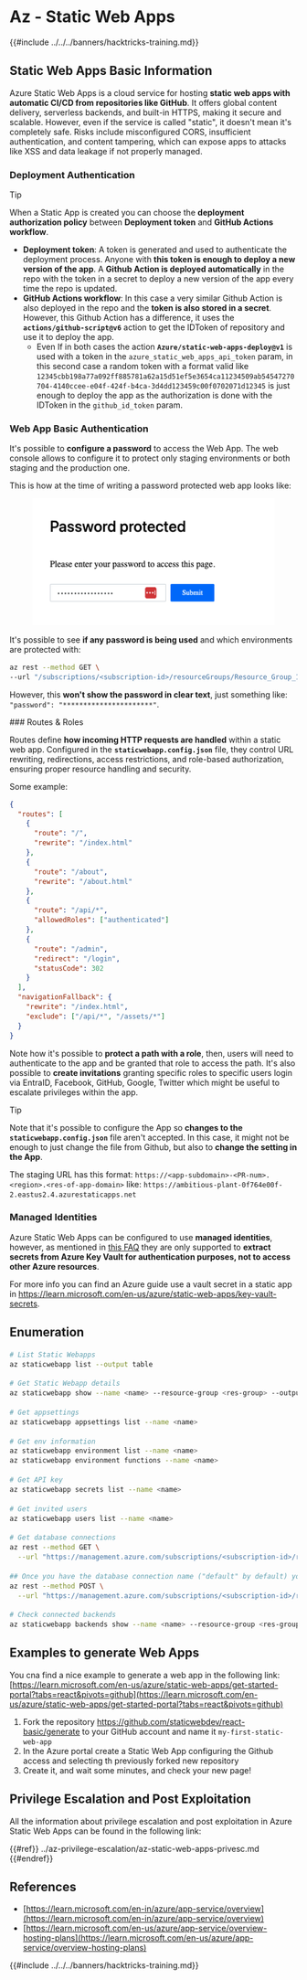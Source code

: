 
# Az - Static Web Apps

{{#include ../../../banners/hacktricks-training.md}}

## Static Web Apps Basic Information

Azure Static Web Apps is a cloud service for hosting **static web apps with automatic CI/CD from repositories like GitHub**. It offers global content delivery, serverless backends, and built-in HTTPS, making it secure and scalable. However, even if the service is called "static", it doesn't mean it's completely safe. Risks include misconfigured CORS, insufficient authentication, and content tampering, which can expose apps to attacks like XSS and data leakage if not properly managed.

### Deployment Authentication

> [!TIP]
> When a Static App is created you can choose the **deployment authorization policy** between **Deployment token** and **GitHub Actions workflow**.

- **Deployment token**: A token is generated and used to authenticate the deployment process. Anyone with **this token is enough to deploy a new version of the app**. A **Github Action is deployed automatically** in the repo with the token in a secret to deploy a new version of the app every time the repo is updated.
- **GitHub Actions workflow**: In this case a very similar Github Action is also deployed in the repo and the **token is also stored in a secret**. However, this Github Action has a difference, it uses the **`actions/github-script@v6`** action to get the IDToken of repository and use it to deploy the app.
  - Even If in both cases the action **`Azure/static-web-apps-deploy@v1`** is used with a token in the `azure_static_web_apps_api_token` param, in this second case a random token with a format valid like `12345cbb198a77a092ff885781a62a15d51ef5e3654ca11234509ab54547270704-4140ccee-e04f-424f-b4ca-3d4dd123459c00f0702071d12345` is just enough to deploy the app as the authorization is done with the IDToken in the `github_id_token` param.


### Web App Basic Authentication

It's possible to **configure a password** to access the Web App. The web console allows to configure it to protect only staging environments or both staging and  the production one. 

This is how at the time of writing a password protected web app looks like:

<figure><img src="../../../images/azure_static_password.png" alt=""><figcaption></figcaption></figure>


It's possible to see **if any password is being used** and which environments are protected with:

```bash
az rest --method GET \
--url "/subscriptions/<subscription-id>/resourceGroups/Resource_Group_1/providers/Microsoft.Web/staticSites/<app-name>/config/basicAuth?api-version=2024-04-01"
```

However, this **won't show the password in clear text**, just something like: `"password": "**********************"`.

### Routes & Roles

Routes define **how incoming HTTP requests are handled** within a static web app. Configured in the **`staticwebapp.config.json`** file, they control URL rewriting, redirections, access restrictions, and role-based authorization, ensuring proper resource handling and security.

Some example:

```json
{
  "routes": [
    {
      "route": "/",
      "rewrite": "/index.html"
    },
    {
      "route": "/about",
      "rewrite": "/about.html"
    },
    {
      "route": "/api/*",
      "allowedRoles": ["authenticated"]
    },
    {
      "route": "/admin",
      "redirect": "/login",
      "statusCode": 302
    }
  ],
  "navigationFallback": {
    "rewrite": "/index.html",
    "exclude": ["/api/*", "/assets/*"]
  }
}
```

Note how it's possible to **protect a path with a role**, then, users will need to authenticate to the app and be granted that role to access the path. It's also possible to **create invitations** granting specific roles to specific users login via EntraID, Facebook, GitHub, Google, Twitter which might be useful to escalate privileges within the app.

> [!TIP]
> Note that it's possible to configure the App so **changes to the `staticwebapp.config.json`** file aren't accepted. In this case, it might not be enough to just change the file from Github, but also to **change the setting in the App**.

The staging URL has this format: `https://<app-subdomain>-<PR-num>.<region>.<res-of-app-domain>` like: `https://ambitious-plant-0f764e00f-2.eastus2.4.azurestaticapps.net`

### Managed Identities

Azure Static Web Apps can be configured to use **managed identities**, however, as mentioned in [this FAQ](https://learn.microsoft.com/en-gb/azure/static-web-apps/faq#does-static-web-apps-support-managed-identity-) they are only supported to **extract secrets from Azure Key Vault for authentication purposes, not to access other Azure resources**.

For more info you can find an Azure guide use a vault secret in a static app in https://learn.microsoft.com/en-us/azure/static-web-apps/key-vault-secrets.

## Enumeration

```bash
# List Static Webapps
az staticwebapp list --output table

# Get Static Webapp details
az staticwebapp show --name <name> --resource-group <res-group> --output table

# Get appsettings
az staticwebapp appsettings list --name <name>

# Get env information
az staticwebapp environment list --name <name>
az staticwebapp environment functions --name <name>

# Get API key
az staticwebapp secrets list --name <name>

# Get invited users
az staticwebapp users list --name <name>

# Get database connections
az rest --method GET \
  --url "https://management.azure.com/subscriptions/<subscription-id>/resourceGroups/<res-group>/providers/Microsoft.Web/staticSites/<app-name>/databaseConnections?api-version=2021-03-01"

## Once you have the database connection name ("default" by default) you can get the connection string with the credentials
az rest --method POST \
  --url "https://management.azure.com/subscriptions/<subscription-id>/resourceGroups/<res-group>/providers/Microsoft.Web/staticSites/<app-name>/databaseConnections/default/show?api-version=2021-03-01"

# Check connected backends
az staticwebapp backends show --name <name> --resource-group <res-group>
```

## Examples to generate Web Apps

You cna find a nice example to generate a web app in the following link: [https://learn.microsoft.com/en-us/azure/static-web-apps/get-started-portal?tabs=react&pivots=github](https://learn.microsoft.com/en-us/azure/static-web-apps/get-started-portal?tabs=react&pivots=github)

1. Fork the repository https://github.com/staticwebdev/react-basic/generate to your GitHub account and name it `my-first-static-web-app`
2. In the Azure portal create a Static Web App configuring the Github access and selecting th previously forked new repository
3. Create it, and wait some minutes, and check your new page!

## Privilege Escalation and Post Exploitation

All the information about privilege escalation and post exploitation in Azure Static Web Apps can be found in the following link:

{{#ref}}
../az-privilege-escalation/az-static-web-apps-privesc.md
{{#endref}}

## References

- [https://learn.microsoft.com/en-in/azure/app-service/overview](https://learn.microsoft.com/en-in/azure/app-service/overview)
- [https://learn.microsoft.com/en-us/azure/app-service/overview-hosting-plans](https://learn.microsoft.com/en-us/azure/app-service/overview-hosting-plans)

{{#include ../../../banners/hacktricks-training.md}}


